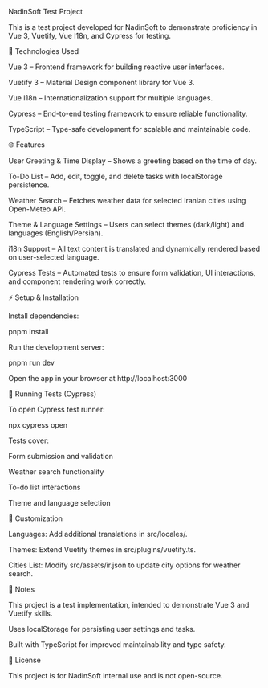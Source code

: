 NadinSoft Test Project

This is a test project developed for NadinSoft to demonstrate proficiency in Vue 3, Vuetify, Vue I18n, and Cypress for testing.

🚀 Technologies Used

Vue 3 – Frontend framework for building reactive user interfaces.

Vuetify 3 – Material Design component library for Vue 3.

Vue I18n – Internationalization support for multiple languages.

Cypress – End-to-end testing framework to ensure reliable functionality.

TypeScript – Type-safe development for scalable and maintainable code.


🌐 Features

User Greeting & Time Display – Shows a greeting based on the time of day.

To-Do List – Add, edit, toggle, and delete tasks with localStorage persistence.

Weather Search – Fetches weather data for selected Iranian cities using Open-Meteo API.

Theme & Language Settings – Users can select themes (dark/light) and languages (English/Persian).

i18n Support – All text content is translated and dynamically rendered based on user-selected language.

Cypress Tests – Automated tests to ensure form validation, UI interactions, and component rendering work correctly.

⚡ Setup & Installation

Install dependencies:

pnpm install


Run the development server:

pnpm run dev


Open the app in your browser at http://localhost:3000

🧪 Running Tests (Cypress)

To open Cypress test runner:

npx cypress open


Tests cover:

Form submission and validation

Weather search functionality

To-do list interactions

Theme and language selection

🎨 Customization

Languages: Add additional translations in src/locales/.

Themes: Extend Vuetify themes in src/plugins/vuetify.ts.

Cities List: Modify src/assets/ir.json to update city options for weather search.

📌 Notes

This project is a test implementation, intended to demonstrate Vue 3 and Vuetify skills.

Uses localStorage for persisting user settings and tasks.

Built with TypeScript for improved maintainability and type safety.

📄 License

This project is for NadinSoft internal use and is not open-source.